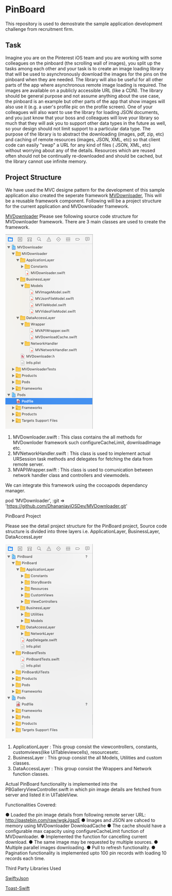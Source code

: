 # PinBoard

This repository is used to demostrate the sample application development challenge from recruitment firm.

## Task 

Imagine you are on the Pinterest iOS team and you are working with some colleagues on the pinboard (the scrolling wall of images), you split up the tasks among each other and your task is to create an image loading library that will be used to asynchronously download the images for the pins on the pinboard when they are needed.
The library will also be useful for all other parts of the app where asynchronous remote image loading is required. The images are available on a publicly accessible URL (like a CDN). The library should be general purpose and not assume anything about the use case, the pinboard is an example but other parts of the app that show images will also use it (e.g. a user's profile pic on the profile screen).
One of your colleagues will also want to use the library for loading JSON documents, and you just know that your boss and colleagues will love your library so much that they will ask you to support other data types in the future as well, so your design should not limit support to a particular data type.
The purpose of the library is to abstract the downloading (images, pdf, zip, etc) and caching of remote resources (images, JSON, XML, etc) so that client code can easily "swap" a URL for any kind of files ( JSON, XML, etc) without worrying about any of the details. Resources which are reused often should not be continually re-downloaded and should be cached, but the library cannot use infinite memory.

## Project Structure

We have used the MVC designe pattern for the development of this sample application also created the seperate framework [MVDownloader](https://github.com/DhananjayiOSDev/MVDownloader), This will be a reusable framework component. Following will be a project structure for the current application and MVDownloader framework.

[MVDownloader](https://github.com/DhananjayiOSDev/MVDownloader)	
Please see following source code structure for MVDownloader framework. There are 3 main classes are used to create the framework.

![MVDownloader](https://github.com/DhananjayiOSDev/PinBoard/blob/master/ScreenShots/MVDownloader.png)

1. MVDownloader.swift : This class contains the all methods for MVDownloder framework such configureCacheLimit, downloadImage etc.
2. MVNetworkHandler.swift : This class is used to implement actual URSession task methods and delegates for fetching the data from remote server.
3. MVAPIWrapper.swift : This class is used to comunication between network handler class and controllers and viewmodels.

We can integrate this framework using the cocoapods dependancy manager.

pod 'MVDownloader', :git => 'https://github.com/DhananjayiOSDev/MVDownloader.git'

PinBoard Project

Please see the detail project structure for the PinBoard project, Source code structure is divided into three layers i.e. ApplicationLayer, BusinessLayer, DataAccessLayer

![PinBoard](https://github.com/DhananjayiOSDev/PinBoard/blob/master/ScreenShots/PinBoard.png)

1. ApplicationLayer : This group consist the viewcontrollers, constants, customviews(like UITableviewcells), resourcesetc.
2. BusinessLayer : This group consist the all Models, Utilities and custom classes.
3. DataAccessLayer : This group consist the Wrappers and Network function classes.

Actual PinBoard functionality is implemented into the PBGalleryViewController.swift in which pin image details are fetched from server and listed it in UITableView.

Functionalities Covered:

● Loaded the pin image details from following remote server URL: http://pastebin.com/raw/wgkJgazE
● Images and JSON are cahced to memory using MVDownloader DownloadCache
● The cache should have a configurable max capacity using configureCacheLimit function of MVDownloader.
● Implemented the function for cancelling current download.
● The same image may be requested by multiple sources.
● Multiple parallel images downloading.
● Pull to refresh functionality.
● Pagination functionality is implemented upto 100 pin records with loading 10 records each time.

Third Party Libraries Used

[SwiftyJson](https://github.com/SwiftyJSON/SwiftyJSON)

[Toast-Swift](https://github.com/scalessec/Toast-Swift)


